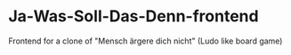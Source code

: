 # Ja-Was-Soll-Das-Denn-frontend
Frontend for a clone of "Mensch ärgere dich nicht" (Ludo like board game)
